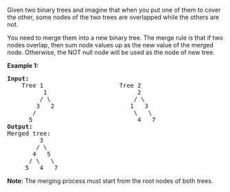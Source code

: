 Given two binary trees and imagine that when you put one of them to cover the other, some nodes of the two trees are overlapped while the others are not.

You need to merge them into a new binary tree. The merge rule is that if two nodes overlap, then sum node values up as the new value of the merged node. Otherwise, the NOT null node will be used as the node of new tree.

**Example 1:**
<pre>
<b>Input:</b>
	Tree 1                     Tree 2                  
          1                         2                             
         / \                       / \                            
        3   2                     1   3                        
       /                           \   \                      
      5                             4   7                  
<b>Output:</b>
Merged tree:
	     3
	    / \
	   4   5
	  / \   \
	 5   4   7
</pre>
**Note:** The merging process must start from the root nodes of both trees.
